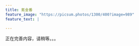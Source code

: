 ```yaml
---
title: 氪金番
feature_image: "https://picsum.photos/1300/400?image=989"
feature_text: |
  
---
```


正在完善内容，请稍等。。。
